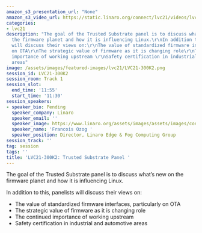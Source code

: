 ```yaml
---
amazon_s3_presentation_url: "None"
amazon_s3_video_url: https://static.linaro.org/connect/lvc21/videos/lvc21-300k2.mp4
categories:
- lvc21
description: "The goal of the Trusted Substrate panel is to discuss what’s new on
  the firmware planet and how it is influencing Linux.\r\nIn addition to this, panelists
  will discuss their views on:\r\nThe value of standardized firmware interfaces, particularly
  on OTA\r\nThe strategic value of firmware as it is changing role\r\nThe continued
  importance of working upstream \r\nSafety certification in industrial and automotive
  areas"
image: /assets/images/featured-images/lvc21/LVC21-300K2.png
session_id: LVC21-300K2
session_room: Track 1
session_slot:
  end_time: '11:55'
  start_time: '11:30'
session_speakers:
- speaker_bio: Pending
  speaker_company: Linaro
  speaker_email: ''
  speaker_image: https://www.linaro.org/assets/images/assets/images/content/avatar-placeholder-75-8797d5.png
  speaker_name: 'Francois Ozog '
  speaker_position: Director, Linaro Edge & Fog Computing Group
session_track: ''
tag: session
tags: ''
title: 'LVC21-300K2: Trusted Substrate Panel '
---
```


<p>The goal of the Trusted Substrate panel is to discuss what’s new on the firmware planet and how it is influencing Linux.</p>
<p>In addition to this, panelists will discuss their views on:</p>
<ul>
  <li>The value of standardized firmware interfaces, particularly on OTA</li>
  <li>The strategic value of firmware as it is changing role</li>
  <li>The continued importance of working upstream&nbsp;</li>
  <li>Safety certification in industrial and automotive areas</li>
</ul>